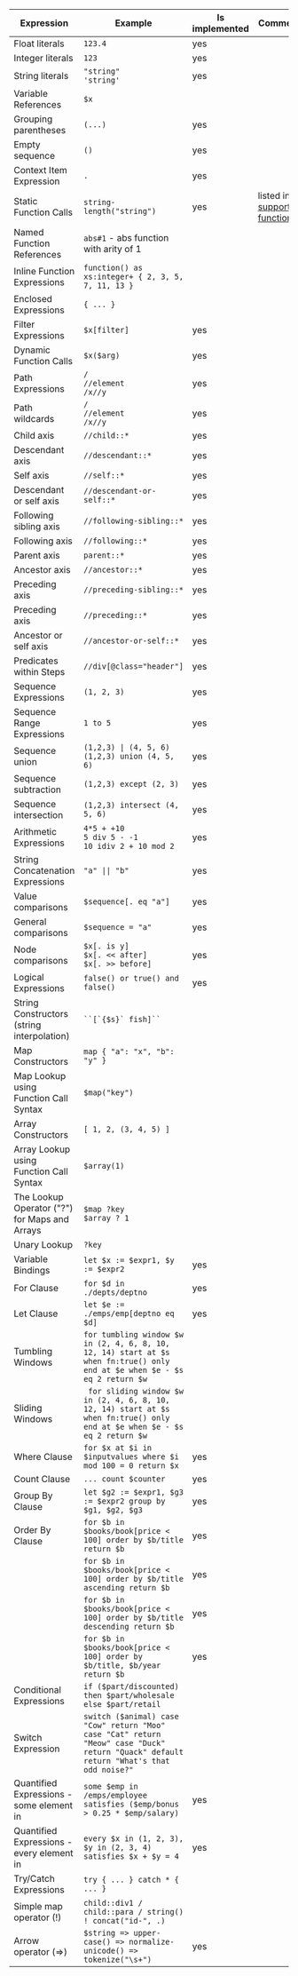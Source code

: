 Expression | Example | Is implemented | Comment
----------------------------------------------|-------------------------------------------------------------------------------------------------------------------------------------------------------|----------------|--------------------------------------------------------------------
Float literals | `123.4` | yes |
Integer literals | `123` | yes |
String literals | `"string"`<br>`'string'` | yes |
Variable References | `$x` | |
Grouping parentheses | `(...)` | yes |
Empty sequence | `()` | yes |
Context Item Expression | `.` | yes |
Static Function Calls | `string-length("string")` | yes | listed in <a href="supported functions.md">supported functions</a>
Named Function References | `abs#1` - abs function with arity of 1 | |
Inline Function Expressions | `function() as xs:integer+ { 2, 3, 5, 7, 11, 13 }` | |
Enclosed Expressions | `{ ... }` | |
Filter Expressions | `$x[filter]` | yes |
Dynamic Function Calls | `$x($arg)` | yes |
Path Expressions | `/`<br>`//element`<br>`/x//y` | yes |
Path wildcards | `/`<br>`//element`<br>`/x//y` | yes |
Child axis | `//child::*` | yes |
Descendant axis | `//descendant::*` | yes |
Self axis | `//self::*` | yes |
Descendant or self axis | `//descendant-or-self::*` | yes |
Following sibling axis | `//following-sibling::*` | yes |
Following axis | `//following::*` | yes |
Parent axis | `parent::*` | yes |
Ancestor axis | `//ancestor::*` | yes |
Preceding axis | `//preceding-sibling::*` | yes |
Preceding axis | `//preceding::*` | yes |
Ancestor or self axis | `//ancestor-or-self::*` | yes |
Predicates within Steps | `//div[@class="header"]` | yes |
Sequence Expressions | `(1, 2, 3)` | yes |
Sequence Range Expressions | `1 to 5` | yes |
Sequence union | `(1,2,3) \| (4, 5, 6)`<br>`(1,2,3) union (4, 5, 6)` | yes |
Sequence subtraction | `(1,2,3) except (2, 3)` | yes |
Sequence intersection | `(1,2,3) intersect (4, 5, 6)` | yes |
Arithmetic Expressions | `4*5 + +10`<br>`5 div 5 - -1`<br>`10 idiv 2 + 10 mod 2` | yes |
String Concatenation Expressions | `"a" \|\| "b"` | yes |
Value comparisons | `$sequence[. eq "a"]` | yes |
General comparisons | `$sequence = "a"` | yes |
Node comparisons | `$x[. is y]`<br>`$x[. << after]`<br>`$x[. >> before]` | yes |
Logical Expressions | `false() or true() and false()` | yes |
String Constructors (string interpolation) | ``` ``[`{$s}` fish]`` ``` | |
Map Constructors | ``` map { "a": "x", "b": "y" } ``` | |
Map Lookup using Function Call Syntax | ``` $map("key") ``` | |
Array Constructors | ``` [ 1, 2, (3, 4, 5) ] ``` | |
Array Lookup using Function Call Syntax | ``` $array(1) ``` | |
The Lookup Operator ("?") for Maps and Arrays | ``` $map ?key ```<br>```$array ? 1``` | |
Unary Lookup | ``` ?key ``` | |
Variable Bindings | ``` let $x := $expr1, $y := $expr2 ``` | yes |
For Clause | ```for $d in ./depts/deptno``` | yes|
Let Clause | ```let $e := ./emps/emp[deptno eq $d] ``` | yes|
Tumbling Windows | ``` for tumbling window $w in (2, 4, 6, 8, 10, 12, 14) start at $s when fn:true() only end at $e when $e - $s eq 2 return $w ``` | |
Sliding Windows | ``` for sliding window $w in (2, 4, 6, 8, 10, 12, 14) start at $s when fn:true() only end at $e when $e - $s eq 2 return $w``` | |
Where Clause | ``` for $x at $i in $inputvalues where $i mod 100 = 0 return $x ``` | yes |
Count Clause | ```... count $counter ``` | yes |
Group By Clause | ``` let $g2 := $expr1, $g3 := $expr2 group by $g1, $g2, $g3 ``` | yes |
Order By Clause | ``` for $b in $books/book[price < 100] order by $b/title return $b ``` | yes |
                | ``` for $b in $books/book[price < 100] order by $b/title ascending return $b ``` | yes |
                | ``` for $b in $books/book[price < 100] order by $b/title descending return $b ``` | yes |
                | ``` for $b in $books/book[price < 100] order by $b/title, $b/year return $b ``` | yes |
Conditional Expressions | ``` if ($part/discounted) then $part/wholesale else $part/retail ``` | |
Switch Expression | ``` switch ($animal) case "Cow" return "Moo" case "Cat" return "Meow" case "Duck" return "Quack" default return "What's that odd noise?" ``` | |
Quantified Expressions - some element in | ``` some $emp in /emps/employee satisfies ($emp/bonus > 0.25 * $emp/salary) ``` | yes |
Quantified Expressions - every element in | ``` every $x in (1, 2, 3), $y in (2, 3, 4) satisfies $x + $y = 4 ``` | yes |
Try/Catch Expressions | ``` try { ... } catch * { ... } ``` | |
Simple map operator (!) | ``` child::div1 / child::para / string() ! concat("id-", .) ``` | |
Arrow operator (=>) | ``` $string => upper-case() => normalize-unicode() => tokenize("\s+") ``` | yes |
